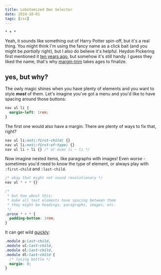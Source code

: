 ```yaml
---
title: Lobotomized Own Selector
date: 2024-10-01
tags: [css]
---
```


`* + *`

Yeah, it sounds like something out of Harry Potter spin-off, but it's a real thing.
You might think I'm using the fancy name as a click bait (and you might be _partially_ right), but I also do believe it's helpful.
Heydon Pickering first mentioned it [ten years ago](https://alistapart.com/article/axiomatic-css-and-lobotomized-owls/),
but somehow it's still handy. I guess they liked the name, that's why [margin-trim](https://developer.mozilla.org/en-US/docs/Web/CSS/margin-trim)
takes ages to finalize.

## yes, but why?

The owly magic shines when you have plenty of elements and you want to style _**most**_ of them.
Let's imagine you've got a menu and you'd like to have spacing around those buttons:

```css
nav ul li {
  margin-left: 1rem;
}
```

The first one would also have a margin.
There are plenty of ways to fix that, right?

```css
nav ul li:not(:first-child) {}
nav ul li:not(:first-of-type) {}
nav ul li + li {} /* or even li ~ li */
```

Now imagine nested items, like paragraphs with images!
Even worse - sometimes you'd need to know the type of element, or always play with `:first-child` and `:last-child`.

```css
/* okay that might not sound revolutionary */
nav ul * + * {}

/*
 * but how about this:
 * make all text elements have spacing between them
 * they might be headings, paragraphs, images, etc.
 */
.prose * + * {
  padding-bottom: 1rem;
}
```

It can get wild [quickly](https://css-tricks.com/spacing-the-bottom-of-modules/):
```css
.module p:last-child,
.module ul:last-child,
.module ol:last-child,
.module dl:last-child {
  /* losing battle */
  margin: 0;
}
```
